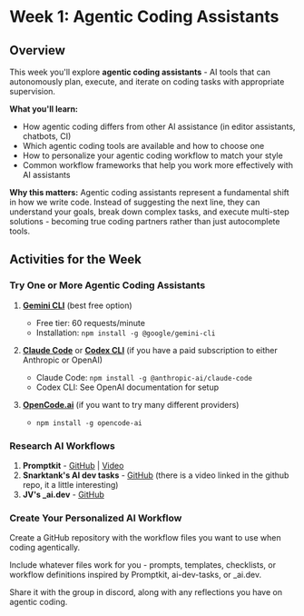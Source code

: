 # Week 1: Agentic Coding Assistants

## Overview

This week you'll explore **agentic coding assistants** - AI tools that can autonomously plan, execute, and iterate on coding tasks with appropriate supervision.

**What you'll learn:**
- How agentic coding differs from other AI assistance (in editor assistants, chatbots, CI)
- Which agentic coding tools are available and how to choose one
- How to personalize your agentic coding workflow to match your style
- Common workflow frameworks that help you work more effectively with AI assistants

**Why this matters:**
Agentic coding assistants represent a fundamental shift in how we write code. Instead of suggesting the next line, they can understand your goals, break down complex tasks, and execute multi-step solutions - becoming true coding partners rather than just autocomplete tools.

## Activities for the Week

### Try One or More Agentic Coding Assistants

1. **[Gemini CLI](https://geminicli.com/)** (best free option)
   - Free tier: 60 requests/minute
   - Installation: `npm install -g @google/gemini-cli`

2. **[Claude Code](https://docs.claude.com/en/docs/claude-code/overview)** or **[Codex CLI](https://developers.openai.com/codex/cli/)** (if you have a paid subscription to either Anthropic or OpenAI)
   - Claude Code: `npm install -g @anthropic-ai/claude-code`
   - Codex CLI: See OpenAI documentation for setup

3. **[OpenCode.ai](https://opencode.ai)** (if you want to try many different providers)
   - `npm install -g opencode-ai`

### Research AI Workflows

1. **Promptkit** - [GitHub](https://github.com/ai-powerup-oct-25/promptkit) | [Video](https://www.youtube.com/watch?v=z5-2cLSFMDc)
2. **Snarktank's AI dev tasks** - [GitHub](https://github.com/snarktank/ai-dev-tasks) (there is a video linked in the github repo, it a little interesting)
3. **JV's _ai.dev** - [GitHub](https://github.com/joshuavial/_ai.dev)

### Create Your Personalized AI Workflow

Create a GitHub repository with the workflow files you want to use when coding agentically.

Include whatever files work for you - prompts, templates, checklists, or workflow definitions inspired by Promptkit, ai-dev-tasks, or \_ai.dev.

Share it with the group in discord, along with any reflections you have on agentic coding.

